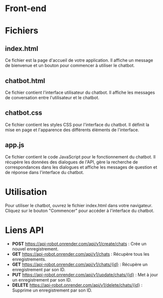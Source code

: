 # Front-end

# Fichiers
## index.html
Ce fichier est la page d'accueil de votre application. Il affiche un message de bienvenue et un bouton pour commencer à utiliser le chatbot.

## chatbot.html
Ce fichier contient l'interface utilisateur du chatbot. Il affiche les messages de conversation entre l'utilisateur et le chatbot.

## chatbot.css
Ce fichier contient les styles CSS pour l'interface du chatbot. Il définit la mise en page et l'apparence des différents éléments de l'interface.

## app.js
Ce fichier contient le code JavaScript pour le fonctionnement du chatbot. Il récupère les données des dialogues de l'API, gère la recherche de correspondances dans les dialogues et affiche les messages de question et de réponse dans l'interface du chatbot.

# Utilisation
Pour utiliser le chatbot, ouvrez le fichier index.html dans votre navigateur. Cliquez sur le bouton "Commencer" pour accéder à l'interface du chatbot.

# Liens API
- **POST** https://api-robot.onrender.com/api/v1/create/chats : Crée un nouvel enregistrement.
- **GET** https://api-robot.onrender.com/api/v1/chats : Récupère tous les enregistrements.
- **GET** https://api-robot.onrender.com/api/v1/chats/{id} : Récupère un enregistrement par son ID.
- **PUT** https://api-robot.onrender.com/api/v1/update/chats/{id} : Met à jour un enregistrement par son ID.
- **DELETE** https://api-robot.onrender.com/api/v1/delete/chats/{id} : Supprime un enregistrement par son ID.